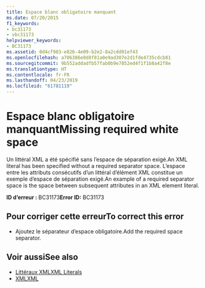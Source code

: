```yaml
---
title: Espace blanc obligatoire manquant
ms.date: 07/20/2015
f1_keywords:
- bc31173
- vbc31173
helpviewer_keywords:
- BC31173
ms.assetid: 0d4cf983-e826-4e09-b2e2-8a2cdd01ef43
ms.openlocfilehash: a706386e0d8f81a0e9ad307e2d1fde4735cdcb81
ms.sourcegitcommit: 9b552addadfb57fab0b9e7852ed4f1f1b8a42f8e
ms.translationtype: HT
ms.contentlocale: fr-FR
ms.lasthandoff: 04/23/2019
ms.locfileid: "61781119"
---
```

# <a name="missing-required-white-space"></a><span data-ttu-id="5fdff-102">Espace blanc obligatoire manquant</span><span class="sxs-lookup"><span data-stu-id="5fdff-102">Missing required white space</span></span>
<span data-ttu-id="5fdff-103">Un littéral XML a été spécifié sans l’espace de séparation exigé.</span><span class="sxs-lookup"><span data-stu-id="5fdff-103">An XML literal has been specified without a required separator space.</span></span> <span data-ttu-id="5fdff-104">L’espace entre les attributs consécutifs d’un littéral d’élément XML constitue un exemple d’espace de séparation exigé.</span><span class="sxs-lookup"><span data-stu-id="5fdff-104">An example of a required separator space is the space between subsequent attributes in an XML element literal.</span></span>  
  
 <span data-ttu-id="5fdff-105">**ID d’erreur :** BC31173</span><span class="sxs-lookup"><span data-stu-id="5fdff-105">**Error ID:** BC31173</span></span>  
  
## <a name="to-correct-this-error"></a><span data-ttu-id="5fdff-106">Pour corriger cette erreur</span><span class="sxs-lookup"><span data-stu-id="5fdff-106">To correct this error</span></span>  
  
- <span data-ttu-id="5fdff-107">Ajoutez le séparateur d’espace obligatoire.</span><span class="sxs-lookup"><span data-stu-id="5fdff-107">Add the required space separator.</span></span>  
  
## <a name="see-also"></a><span data-ttu-id="5fdff-108">Voir aussi</span><span class="sxs-lookup"><span data-stu-id="5fdff-108">See also</span></span>

- [<span data-ttu-id="5fdff-109">Littéraux XML</span><span class="sxs-lookup"><span data-stu-id="5fdff-109">XML Literals</span></span>](../../visual-basic/language-reference/xml-literals/index.md)
- [<span data-ttu-id="5fdff-110">XML</span><span class="sxs-lookup"><span data-stu-id="5fdff-110">XML</span></span>](../../visual-basic/programming-guide/language-features/xml/index.md)
